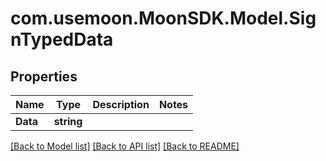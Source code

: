 # com.usemoon.MoonSDK.Model.SignTypedData

## Properties

| Name     | Type       | Description | Notes |
| -------- | ---------- | ----------- | ----- |
| **Data** | **string** |             |       |

[\[Back to Model list\]](./#documentation-for-models) [\[Back to API list\]](./#documentation-for-api-endpoints) [\[Back to README\]](./)
